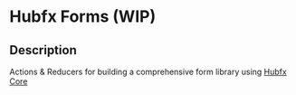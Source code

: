 # Hubfx Forms (WIP)

## Description

Actions & Reducers for building a comprehensive form library using [Hubfx Core](https://github.com/hub-fx/hub-fx/tree/main/packages/core)

